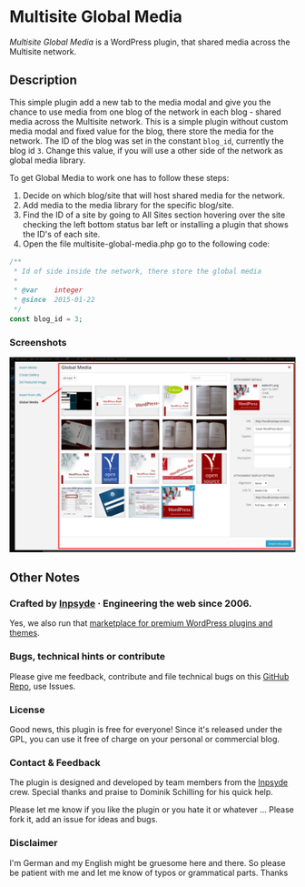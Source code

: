 # Multisite Global Media
_Multisite Global Media_ is a WordPress plugin, that shared media across the Multisite network.

## Description
 This simple plugin add a new tab to the media modal and give you the chance to use media from one blog of the network in each blog - shared media across the Multisite network. This is a simple plugin without custom media modal and fixed value for the blog, there store the media for the network. The ID of the blog was set in the constant `blog_id`, currently the blog id `3`. Change this value, if you will use a other side of the network as global media library.
 
To get Global Media to work one has to follow these steps:
1. Decide on which blog/site that will host shared media for the network.
2. Add media to the media library for the specific blog/site.
4. Find the ID of a site by going to All Sites section hovering over the site checking the left bottom status bar left or installing a plugin that shows the ID's of each site.
3. Open the file multisite-global-media.php go to the following code:
 
 ```php
 /**
  * Id of side inside the network, there store the global media
  *
  * @var    integer
  * @since  2015-01-22
  */
 const blog_id = 3;
 ```

### Screenshots
 ![Media Modal](./assets/screenshot-1.png)

## Other Notes

### Crafted by [Inpsyde](http://inpsyde.com) &middot; Engineering the web since 2006.
Yes, we also run that [marketplace for premium WordPress plugins and themes](http://marketpress.com).

### Bugs, technical hints or contribute
Please give me feedback, contribute and file technical bugs on this 
[GitHub Repo](https://github.com/bueltge/Multisite-Global-Media/issues), use Issues.

### License
Good news, this plugin is free for everyone! Since it's released under the GPL, 
you can use it free of charge on your personal or commercial blog.

### Contact & Feedback
The plugin is designed and developed by team members from the [Inpsyde](http://inpsyde.com/) crew.
Special thanks and praise to Dominik Schilling for his quick help.

Please let me know if you like the plugin or you hate it or whatever ... 
Please fork it, add an issue for ideas and bugs.

### Disclaimer
I'm German and my English might be gruesome here and there. 
So please be patient with me and let me know of typos or grammatical parts. Thanks
